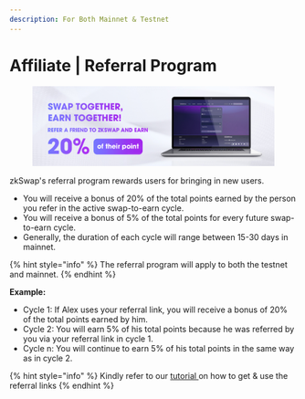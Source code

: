 ```yaml
---
description: For Both Mainnet & Testnet
---
```


# Affiliate | Referral Program

<figure><img src="../.gitbook/assets/image (55).png" alt=""><figcaption></figcaption></figure>

zkSwap's referral program rewards users for bringing in new users.&#x20;

* You will receive a bonus of 20% of the total points earned by the person you refer in the active swap-to-earn cycle.
* You will receive a bonus of 5% of the total points for every future swap-to-earn cycle.
* Generally, the duration of each cycle will range between 15-30 days in mainnet.

{% hint style="info" %}
The referral program will apply to both the testnet and mainnet.
{% endhint %}

**Example:**

* Cycle 1: If Alex uses your referral link, you will receive a bonus of 20% of the total points earned by him.
* Cycle 2: You will earn 5% of his total points because he was referred by you via your referral link in cycle 1.
* Cycle n: You will continue to earn 5% of his total points in the same way as in cycle 2.

{% hint style="info" %}
Kindly refer to our [tutorial ](../tutorials-guides/get-started/swapboard-tutorial.md#invitation-mission)on how to get & use the referral links
{% endhint %}
